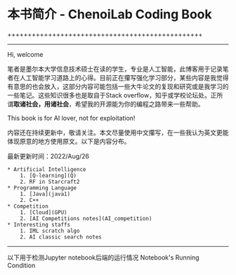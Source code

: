 # 本书简介 - ChenoiLab Coding Book
++++++++++++++++++++++++++++++++++++++++++++++++

------------------------------------------------
Hi, welcome

笔者是墨尔本大学信息技术硕士在读的学生，专业是人工智能，此博客用于记录笔者在人工智能学习道路上的心得。目前正在攥写强化学习部分，某些内容是我觉得有意思的也会放入，这部分内容可能包括一些大牛论文的复现和研究或是我学习的一些笔记。这些知识很多也是取自于Stack overflow，知乎或学校论坛处。正所谓**取诸社会，用诸社会**，希望我的开源能为你的编程之路带来一些帮助。

This book is for AI lover, not for exploitation!

内容还在持续更新中，敬请关注。本文尽量使用中文攥写，在一些我认为英文更能体现原意的地方使用原文。以下是内容分布。

最新更新时间：2022/Aug/26

```{admonition} Content
* Artificial Intelligence
    1. [Q-learning](Q)
    2. RF in Starcraft2
* Programming Language
    1. [Java](java1)
    2. C++
* Competition
    1. [Cloud](GPU)
    2. [AI Competitions notes](AI_competition)
* Interesting staffs
    1. IML scratch algo
    2. AI classic search notes
```

---
以下用于检测Jupyter notebook后端的运行情况
Notebook's Running Condition

```{nb-exec-table}
```



